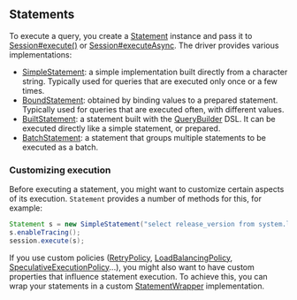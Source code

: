 ## Statements

To execute a query, you  create a [Statement] instance and pass it to [Session#execute()][execute] or
[Session#executeAsync][executeAsync]. The driver provides various implementations:

* [SimpleStatement](simple/): a simple implementation built directly from a
  character string. Typically used for queries that are executed only
  once or a few times.
* [BoundStatement](prepared/): obtained by binding values to a prepared
  statement. Typically used for queries that are executed
  often, with different values.
* [BuiltStatement](built/): a statement built with the [QueryBuilder] DSL. It
  can be executed directly like a simple statement, or prepared.
* [BatchStatement](batch/): a statement that groups multiple statements to be
  executed as a batch.


### Customizing execution

Before executing a statement, you might want to customize certain
aspects of its execution. `Statement` provides a number of methods for
this, for example:

```java
Statement s = new SimpleStatement("select release_version from system.local");
s.enableTracing();
session.execute(s);
```

If you use custom policies ([RetryPolicy], [LoadBalancingPolicy],
[SpeculativeExecutionPolicy]...), you might also want to have custom
properties that influence statement execution. To achieve this, you can
wrap your statements in a custom [StatementWrapper] implementation.

[Statement]:                  http://docs.datastax.com/en/drivers/java/3.2/com/datastax/driver/core/Statement.html
[QueryBuilder]:               http://docs.datastax.com/en/drivers/java/3.2/com/datastax/driver/core/querybuilder/QueryBuilder.html
[StatementWrapper]:           http://docs.datastax.com/en/drivers/java/3.2/com/datastax/driver/core/StatementWrapper.html
[RetryPolicy]:                http://docs.datastax.com/en/drivers/java/3.2/com/datastax/driver/core/policies/RetryPolicy.html
[LoadBalancingPolicy]:        http://docs.datastax.com/en/drivers/java/3.2/com/datastax/driver/core/policies/LoadBalancingPolicy.html
[SpeculativeExecutionPolicy]: http://docs.datastax.com/en/drivers/java/3.2/com/datastax/driver/core/policies/SpeculativeExecutionPolicy.html
[execute]:                    http://docs.datastax.com/en/drivers/java/3.2/com/datastax/driver/core/Session.html#execute-com.datastax.driver.core.Statement-
[executeAsync]:               http://docs.datastax.com/en/drivers/java/3.2/com/datastax/driver/core/Session.html#executeAsync-com.datastax.driver.core.Statement-
